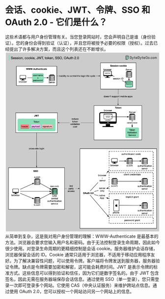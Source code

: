 # 会话、cookie、JWT、令牌、SSO 和 OAuth 2.0 - 它们是什么？

这些术语都与用户身份管理有关。当您登录网站时，您会声明自己是谁（身份验证）。您的身份会得到验证（认证），并且您将被授予必要的权限（授权）。过去已经提出了许多解决方案，而且这个列表还在不断增长。![](../images/session.jpeg)从简单到复杂，这是我对用户身份管理的理解：WWW-Authenticate 是最基本的方法。浏览器会要求您输入用户名和密码。由于无法控制登录生命周期，因此如今很少使用。对登录生命周期的更精细控制是会话 cookie。服务器维护会话存储，浏览器保留会话的 ID。Cookie 通常只适用于浏览器，不适用于移动应用程序友好。为了解决兼容性问题，可以使用令牌。客户端将令牌发送到服务器，服务器验证令牌。缺点是令牌需要加密和解密，这可能会耗费时间。JWT 是表示令牌的标准方式。这些信息可以得到验证和信任，因为它们是数字签名的。由于 JWT 包含签名，因此无需在服务器端保存会话信息。通过使用 SSO（单一登录），您只需登录一次即可登录多个网站。它使用 CAS（中央认证服务）来维护跨站点信息。通过使用 OAuth 2.0，您可以授权一个网站访问另一个网站上的信息。